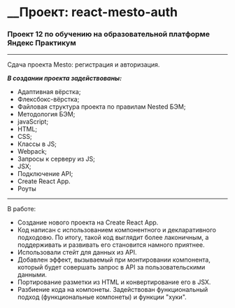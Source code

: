  # __Проект: react-mesto-auth

 ### __Проект 12 по обучению на образовательной платформе Яндекс Практикум__
 ___
 Сдача проекта Mesto: регистрация и авторизация.

 ___В создании проекта задействованы:___

 + Адаптивная вёрстка;
 + Флексбокс-вёрстка;
 + Файловая структура проекта по правилам Nested БЭМ;
 + Методология БЭМ;
 + javaScript;
 + HTML;
 + CSS;
 + Классы в JS;
 + Webpack;
 + Запросы к серверу из JS;
 + JSX;
 + Подключение API;
 + Create React App.
 + Роуты

 ___

 В работе:
 - Создание нового проекта на Create React App.
 - Код написан с использованием компонентного и декларативного подходовю. По итогу, такой код выглядит более лаконичным, а поддерживать и развивать его становится намного приятнее.
 - Использовали стейт для данных из API.
 - Добавлен эффект, вызываемый при монтировании компонента, который будет совершать запрос в API за пользовательскими данными.
 - Портирование разметки из HTML и конвертирование его в JSX.
 - Разбиение кода на компонеты. Задействован функциональный подход (функциональные компонеты) и функции "хуки".

